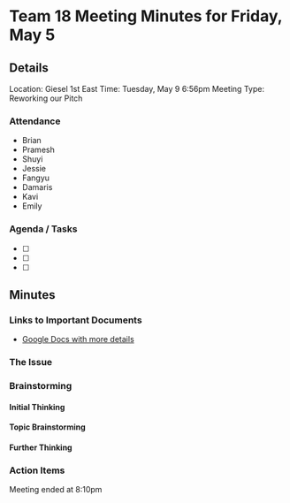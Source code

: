 # Team 18 Meeting Minutes for Friday, May 5

## Details

Location: Giesel 1st East
Time: Tuesday, May 9 6:56pm
Meeting Type: Reworking our Pitch

### Attendance
- Brian
- Pramesh
- Shuyi
- Jessie
- Fangyu
- Damaris
- Kavi
- Emily


### Agenda / Tasks
- [ ] 
- [ ] 
- [ ] 

## Minutes

### Links to Important Documents
- [Google Docs with more details](https://docs.google.com/document/d/1JezWzzdS7xpDPmtYzGWAP4wgzL_Lw-7Lxp0NKwXPNgI/edit#)

### The Issue


### Brainstorming

#### Initial Thinking


#### Topic Brainstorming

#### Further Thinking


### Action Items

Meeting ended at 8:10pm
